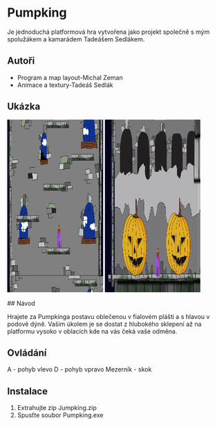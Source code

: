 # Pumpking
Je jednoduchá platformová hra vytvořena jako projekt společně s mým spolužákem a kamarádem
Tadeášem Sedlákem.
## Autoři
- Program a map layout-Michal Zeman
- Animace a textury-Tadeáš Sedlák
## Ukázka
<p float="center">
  <img src="/img/Vez_Pumpking.png" width="44%" height="400"/>
  <img src="/img/Mistnost_pumpking.png" width="44%" height="400"/> 
</p>
## Návod

Hrajete za Pumpkinga postavu oblečenou v fialovém plášti a s hlavou v podově dýně.
Vašim úkolem je se dostat z hlubokého sklepení až na platformu vysoko v oblacích kde na vás čeká vaše odměna.

## Ovládání
A - pohyb vlevo
D - pohyb vpravo
Mezerník - skok


## Instalace
 1. Extrahujte zip Jumpking.zip
 2. Spusťte soubor Pumpking.exe
